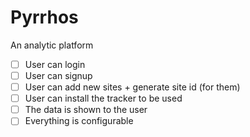 # Pyrrhos

An analytic platform

- [ ] User can login
- [ ] User can signup
- [ ] User can add new sites + generate site id (for them)
- [ ] User can install the tracker to be used
- [ ] The data is shown to the user
- [ ] Everything is configurable
